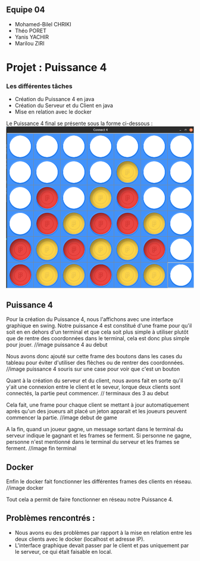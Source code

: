 ## Equipe 04
- Mohamed-Bilel CHRIKI
- Théo PORET
- Yanis YACHIR
- Marilou ZIRI
  
# Projet : Puissance 4
### Les différentes tâches
- Création du Puissance 4 en java
- Création du Serveur et du Client en java
- Mise en relation avec le docker

Le Puissance 4 final se présente sous la forme ci-dessous :
![Image](./connect4.png)

## Puissance 4

Pour la création du Puissance 4, nous l'affichons avec une interface graphique en swing. Notre puissance 4 est constitué d'une frame pour qu'il soit en en dehors d'un terminal et que cela soit plus simple à utiliser plutôt que de rentre des coordonnées dans le terminal, cela est donc plus simple pour jouer. 
//image puissance 4 au debut

Nous avons donc ajouté sur cette frame des boutons dans les cases du tableau pour éviter d'utiliser des flèches ou de rentrer des coordonnées.
//image puissance 4 souris sur une case pour voir que c'est un bouton

Quant à la création du serveur et du client, nous avons fait en sorte qu'il y'ait une connexion entre le client et le seveur, lorque deux clients sont connectés, la partie peut commencer. 
// terminaux des 3 au debut

Cela fait, une frame pour chaque client se mettant à jour automatiquement après qu'un des joueurs ait placé un jeton apparait et les joueurs peuvent commencer la partie.
//image debut de  game

A la fin, quand un joueur gagne, un message sortant dans le terminal du serveur indique le gagnant et les frames se ferment. Si personne ne gagne, personne n'est mentionné dans le terminal du serveur et les frames se ferment.
//image fin terminal

## Docker

Enfin le docker fait fonctionner les différentes frames des clients en réseau.
//image docker

Tout cela a permit de faire fonctionner en réseau notre Puissance 4.

## Problèmes rencontrés :

- Nous avons eu des problèmes par rapport à la mise en relation entre les deux clients avec le docker (localhost et adresse IP).
- L'interface graphique devait passer par le client et pas uniquement par le serveur, ce qui était faisable en local.

